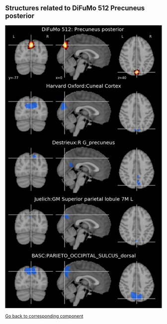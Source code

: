 


## Structures related to DiFuMo 512 Precuneus posterior 

![362](362.jpg "Structures related to DiFuMo 512 Precuneus posterior ")

[Go back to corresponding component](https://parietal-inria.github.io/DiFuMo/512/html/362.html)